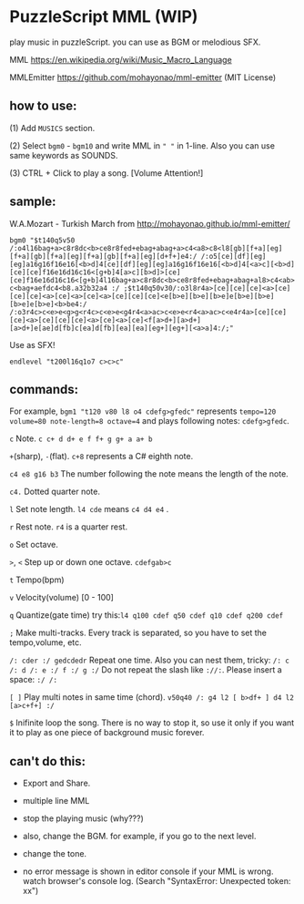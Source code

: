# PuzzleScript MML (WIP)

play music in puzzleScript. you can use as BGM or melodious SFX.

MML https://en.wikipedia.org/wiki/Music_Macro_Language

MMLEmitter https://github.com/mohayonao/mml-emitter (MIT License)

## how to use:

(1) Add `MUSICS` section.

(2) Select `bgm0` - `bgm10` and write MML in `" "` in 1-line. Also you can use same keywords as SOUNDS.

(3) CTRL + Click to play a song. [Volume Attention!]

## sample:
W.A.Mozart - Turkish March from http://mohayonao.github.io/mml-emitter/

`bgm0 "$t140q5v50 /:o4l16bag+a>c8r8dc<b>ce8r8fed+ebag+abag+a>c4<a8>c8<l8[gb][f+a][eg][f+a][gb][f+a][eg][f+a][gb][f+a][eg][d+f+]e4:/ /:o5[ce][df][eg][eg]a16g16f16e16[<b>d]4[ce][df][eg][eg]a16g16f16e16[<b>d]4[<a>c][<b>d][ce][ce]f16e16d16c16<[g+b]4[a>c][b>d]>[ce][ce]f16e16d16c16<[g+b]4l16bag+a>c8r8dc<b>ce8r8fed+ebag+abag+al8>c4<ab>c<bag+aefdc4<b8.a32b32a4 :/ ;$t140q50v30/:o3l8r4a>[ce][ce][ce]<a>[ce][ce][ce]<a>[ce]<a>[ce]<a>[ce][ce][ce]<e[b>e][b>e][b>e]e[b>e][b>e][b>e]e[b>e]<b>be4:/ /:o3r4c>c<e>e<g>g<r4c>c<e>e<g4r4<a>ac>c<e>e<r4<a>ac>c<e4r4a>[ce][ce][ce]<a>[ce][ce][ce]<a>[ce]<a>[ce]<f[a>d+][a>d+][a>d+]e[ae]d[fb]c[ea]d[fb][ea][ea][eg+][eg+][<a>a]4:/;"`

Use as SFX!

`endlevel "t200l16q1o7 c>c>c"`

## commands:

For example, `bgm1 "t120 v80 l8 o4 cdefg>gfedc"` represents `tempo=120 volume=80 note-length=8 octave=4` and plays following notes: `cdefg>gfedc`.

`c` Note. `c c+ d d+ e f f+ g g+ a a+ b `

`+`(sharp), `-`(flat). `c+8` represents a C# eighth note.

`c4 e8 g16 b3` The number following the note means the length of the note. 

`c4.` Dotted quarter note.

`l` Set note length. `l4 cde` means `c4 d4 e4` .

`r` Rest note. `r4` is a quarter rest.

`o` Set octave.

`>`, `<` Step up or down one octave. `cdefgab>c`

`t` Tempo(bpm)

`v` Velocity(volume) [0 - 100]

`q` Quantize(gate time) try this:`l4 q100 cdef q50 cdef q10 cdef q200 cdef`

`;` Make multi-tracks. Every track is separated, so you have to set the tempo,volume, etc.

`/: cder :/ gedcdedr` Repeat one time. Also you can nest them, tricky: `/: c /: d /: e :/ f :/ g :/` Do not repeat the slash like `://:`. Please insert a space: `:/ /:` 

`[ ]` Play multi notes in same time (chord). `v50q40 /: g4 l2 [ b>df+ ] d4 l2 [a>c+f+] :/`

`$` Inifinite loop the song. There is no way to stop it, so use it only if you want it to play as one piece of background music forever.


## can't do this:
* Export and Share.

* multiple line MML

* stop the playing music (why???)

* also, change the BGM. for example, if you go to the next level.

* change the tone.

* no error message is shown in editor console if your MML is wrong. watch browser's console log. (Search "SyntaxError: Unexpected token: xx")